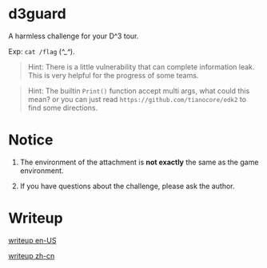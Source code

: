# d3guard

A harmless challenge for your D^3 tour.

Exp: `cat /flag` (*^_^*).

> Hint: There is a little vulnerability that can complete information leak. This is very helpful for the progress of some teams.

> Hint: The builtin `Print()` function accept multi args, what could this mean?  or you can just read `https://github.com/tianocore/edk2` to find some directions.

# Notice

1. The environment of the attachment is **not exactly** the same as the game environment.

2. If you have questions about the challenge, please ask the author.

# Writeup

[writeup en-US](https://github.com/yikesoftware/d3ctf-2022-pwn-d3guard/blob/main/writeup+en-US.md)

[writeup zh-cn](https://github.com/yikesoftware/d3ctf-2022-pwn-d3guard/blob/main/writeup+zh-cn.md)
